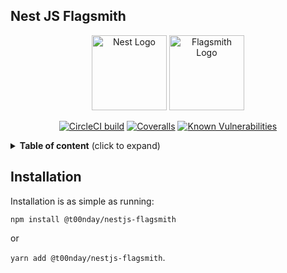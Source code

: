 ## Nest JS Flagsmith

<p align="center">
    <a href="http://nestjs.com/" target="blank"><img src="https://nestjs.com/img/logo-small.svg" width="120" alt="Nest Logo" /></a>
    <img src="https://docs.flagsmith.com/images/logo.png" width="120" alt="Flagsmith Logo" style='background-color:"#5D60CC"'/>
</p>

<p align='center'>
    <a href="https://circleci.com/gh/toondaey/nestjs-flagsmith" target="_blank" rel="noopener noreferrer"><img alt="CircleCI build" src="https://img.shields.io/circleci/build/gh/toondaey/nestjs-flagsmith/master"></a>
    <a href="https://coveralls.io/github/toondaey/nestjs-flagsmith" target="_blank" rel="noopener noreferrer"><img alt="Coveralls" src="https://img.shields.io/coveralls/github/toondaey/nestjs-flagsmith"></a>
    <a href="https://snyk.io/test/npm/@t00nday/nestjs-flagsmith/1.0.1"><img src="https://snyk.io/test/npm/@t00nday/nestjs-flagsmith/1.0.1/badge.svg" alt="Known Vulnerabilities" data-canonical-src="https://snyk.io/test/npm/@t00nday/nestjs-flagsmith/1.0.1" style="max-width:100%;"></a>
</p>

<details>
<summary><strong>Table of content</strong> (click to expand)</summary>

<!-- toc -->

- [Installation](#installation)
  <!-- tocstop -->
  </details>

## Installation

Installation is as simple as running:

`npm install @t00nday/nestjs-flagsmith`

or

`yarn add @t00nday/nestjs-flagsmith`.
